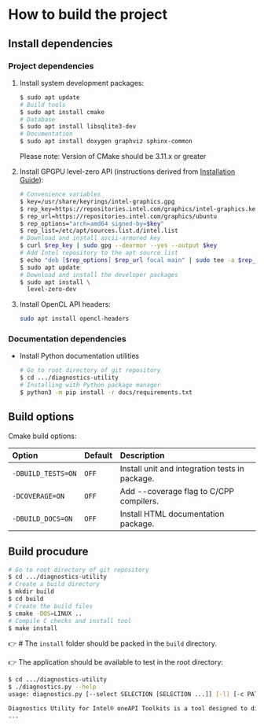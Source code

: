 # How to build the project

## Install dependencies

### Project dependencies

1. Install system development packages:

    ```bash
    $ sudo apt update
    # Build tools
    $ sudo apt install cmake
    # Database
    $ sudo apt install libsqlite3-dev
    # Documentation
    $ sudo apt install doxygen graphviz sphinx-common
    ```
    Please note: Version of CMake should be 3.11.x or greater

2. Install GPGPU level-zero API (instructions derived from [Installation Guide](https://dgpu-docs.intel.com/installation-guides/index.html)):

    ```bash
    # Convenience variables
    $ key=/usr/share/keyrings/intel-graphics.gpg
    $ rep_key=https://repositories.intel.com/graphics/intel-graphics.key
    $ rep_url=https://repositories.intel.com/graphics/ubuntu
    $ rep_options="arch=amd64 signed-by=$key"
    $ rep_list=/etc/apt/sources.list.d/intel.list
    # Download and install ascii-armored key
    $ curl $rep_key | sudo gpg --dearmor --yes --output $key
    # Add Intel repository to the apt source list
    $ echo "deb [$rep_options] $rep_url focal main" | sudo tee -a $rep_list
    $ sudo apt update
    # Download and install the developer packages
    $ sudo apt install \
      level-zero-dev
    ```

3. Install OpenCL API headers:

    ```bash
    sudo apt install opencl-headers 
    ```

### Documentation dependencies

* Install Python documentation utilities

    ```bash
    # Go to root directory of git repository
    $ cd .../diagnostics-utility
    # Installing with Python package manager
    $ python3 -m pip install -r docs/requirements.txt
    ```

## Build options

Cmake build options:

| Option             |Default| Description                                    |
|:-------------------|:------|:-----------------------------------------------|
| `‑DBUILD_TESTS=ON` |`OFF`  | Install unit and integration tests in package. |
| `‑DCOVERAGE=ON`    |`OFF`  | Add --coverage flag to C/CPP compilers.        |
| `‑DBUILD_DOCS=ON`  |`OFF`  | Install HTML documentation package.            |

## Build procudure

```bash
# Go to root directory of git repository
$ cd .../diagnostics-utility
# Create a build directory
$ mkdir build
$ cd build
# Create the build files
$ cmake -DOS=LINUX ..
# Compile C checks and install tool
$ make install
```

👉 # The `install` folder should be packed in the  `build` directory.

👉 The application should be available to test in the root directory:

```bash
$ cd .../diagnostics-utility
$ ./diagnostics.py --help
usage: diagnostics.py [--select SELECTION [SELECTION ...]] [-l] [-c PATH_TO_CONFIG] [-o PATH_TO_OUTPUT | -t] [-u] [-p PATH [PATH ...]] [--force] [-v] [-V] [-h]

Diagnostics Utility for Intel® oneAPI Toolkits is a tool designed to diagnose the system status for using Intel® software.
...
```
